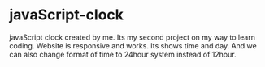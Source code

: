 # javaScript-clock

javaScript clock created by me. Its my second project on my way to learn coding. Website is responsive and works. Its shows time and day. And we can also change format of time to 24hour system instead of 12hour. 
